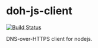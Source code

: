 # doh-js-client
[![Build Status](https://travis-ci.org/sc0Vu/doh-js-client.svg?branch=master)](https://travis-ci.org/sc0Vu/doh-js-client)

DNS-over-HTTPS client for nodejs.
